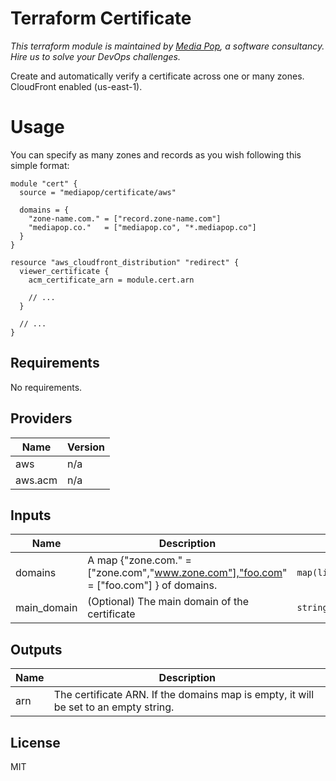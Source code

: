 # Terraform Certificate

*This terraform module is maintained by [Media Pop](https://www.mediapop.co), a software consultancy. Hire us to solve your DevOps challenges.*

Create and automatically verify a certificate across one or many zones. CloudFront enabled (us-east-1).

# Usage

You can specify as many zones and records as you wish following this simple format:

```hcl
module "cert" {
  source = "mediapop/certificate/aws"

  domains = {
    "zone-name.com." = ["record.zone-name.com"]
    "mediapop.co."   = ["mediapop.co", "*.mediapop.co"]
  }
}

resource "aws_cloudfront_distribution" "redirect" {
  viewer_certificate {
    acm_certificate_arn = module.cert.arn

    // ...
  }

  // ...
}
```

## Requirements

No requirements.

## Providers

| Name | Version |
|------|---------|
| aws | n/a |
| aws.acm | n/a |

## Inputs

| Name | Description | Type | Default | Required |
|------|-------------|------|---------|:--------:|
| domains | A map {"zone.com." = ["zone.com","www.zone.com"],"foo.com" = ["foo.com"] } of domains. | `map(list(string))` | n/a | yes |
| main\_domain | (Optional) The main domain of the certificate | `string` | `""` | no |

## Outputs

| Name | Description |
|------|-------------|
| arn | The certificate ARN. If the domains map is empty, it will be set to an empty string. |

## License

MIT
